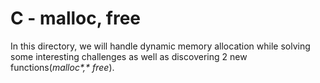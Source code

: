 # C - malloc, free

In this directory, we will handle dynamic memory allocation while solving some interesting challenges as well as discovering 2 new functions(_malloc*,* free_).

